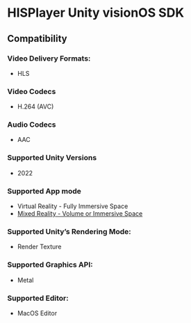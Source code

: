 # HISPlayer Unity visionOS SDK

## Compatibility

### Video Delivery Formats: 
* HLS

### Video Codecs
  * H.264 (AVC)

### Audio Codecs
  * AAC

### Supported Unity Versions
* 2022

### Supported App mode
* Virtual Reality - Fully Immersive Space
* [Mixed Reality - Volume or Immersive Space](https://hisplayer.github.io/UnityVisionOS-SDK/#/mr-mode)

### Supported Unity’s Rendering Mode: 
* Render Texture

### Supported Graphics API:
* Metal

### Supported Editor:
* MacOS Editor

